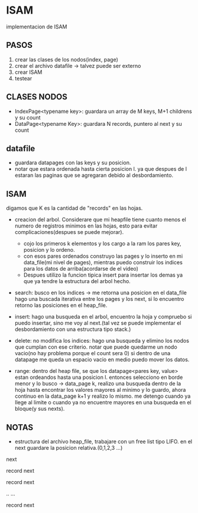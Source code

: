 # ISAM
implementacion de ISAM


## PASOS
1. crear las clases de los nodos(index, page)
2. crear el archivo datafile -> talvez puede ser externo
3. crear ISAM
4. testear




## CLASES NODOS
- IndexPage\<typename key>: guardara un array de M keys, M+1 childrens y su count
- DataPage\<typename Key>: guardara N records, puntero al next y su count


## datafile
- guardara datapages con las keys y su posicion. 
- notar que estara ordenada hasta cierta posicion l. ya que despues de l estaran las paginas que se agregaran debido al desbordamiento.

## ISAM
digamos que K es la cantidad de "records" en las hojas.
- creacion del arbol. Considerare que mi heapfile tiene cuanto menos el numero de registros minimos en las hojas, esto para evitar complicaciones(despues se puede mejorar).
    - cojo los primeros k elementos y los cargo a la ram los pares key, posicion y lo ordeno. 
    - con esos pares ordenados construyo las pages y lo inserto en mi data_file(mi nivel de pages), mientras puedo construir los indices para los datos de arriba(acordarse de el video)
    - Despues utilizo la funcion tipica insert para insertar los demas ya que ya tendre la estructura del arbol hecho.

- search: busco en los indices -> me retorna una posicion en el data_file hago una buscada iterativa entre los pages y los next, si lo encuentro retorno las posiciones en el heap_file.
- insert: hago una busqueda en el arbol, encuentro la hoja y compruebo si puedo insertar, sino me voy al next.(tal vez se puede implementar el desbordamiento con una estructura tipo stack.)
- delete: no modifica los indices: hago una busqueda y elimino los nodos que cumplan con ese criterio. notar que puede quedarme un nodo vacio(no hay problema porque el count sera 0) si dentro de una datapage me queda un espacio vacio en medio puedo mover los datos.
- range: dentro del heap file, se que los datapage\<pares key, value> estan ordeandos hasta una posicion l. entonces selecciono en borde menor y lo busco -> data_page k, realizo una busqueda dentro de la hoja hasta encontrar los valores mayores al minimo y lo guardo, ahora continuo en la data_page k+1 y realizo lo mismo. me detengo cuando ya llege al limite o cuando ya no encuentre mayores en una busqueda en el bloque(y sus nexts).



## NOTAS
- estructura del archivo heap_file, trabajare con un free list tipo LIFO. en el next guardare la posicion relativa.(0,1,2,3 ...)

next 

record next

record next 

..
 ...

record next



